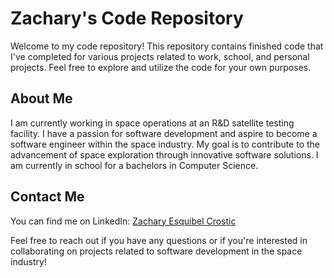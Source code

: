 # Zachary's Code Repository

Welcome to my code repository! This repository contains finished code that I've completed for various projects related to work, school, and personal projects. Feel free to explore and utilize the code for your own purposes.

## About Me
I am currently working in space operations at an R&D satellite testing facility. I have a passion for software development and aspire to become a software engineer within the space industry. My goal is to contribute to the advancement of space exploration through innovative software solutions. I am currently in school for a bachelors in Computer Science.

## Contact Me
You can find me on LinkedIn: [Zachary Esquibel Crostic](https://www.linkedin.com/in/zachary-esquibel-crostic-3279a6280)

Feel free to reach out if you have any questions or if you're interested in collaborating on projects related to software development in the space industry!
